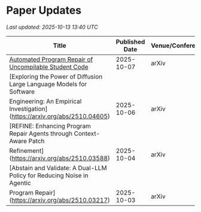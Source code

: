 # Paper Updates

*Last updated: 2025-10-13 13:40 UTC*

| Title | Published Date | Venue/Conference |
| --- | --- | --- |
| [Automated Program Repair of Uncompilable Student Code](https://arxiv.org/abs/2510.06187) | 2025-10-07 | arXiv |
| [Exploring the Power of Diffusion Large Language Models for Software
  Engineering: An Empirical Investigation](https://arxiv.org/abs/2510.04605) | 2025-10-06 | arXiv |
| [REFINE: Enhancing Program Repair Agents through Context-Aware Patch
  Refinement](https://arxiv.org/abs/2510.03588) | 2025-10-04 | arXiv |
| [Abstain and Validate: A Dual-LLM Policy for Reducing Noise in Agentic
  Program Repair](https://arxiv.org/abs/2510.03217) | 2025-10-03 | arXiv |